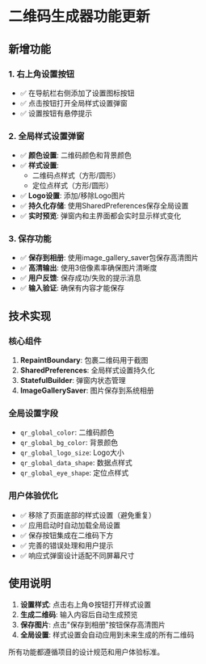 # 二维码生成器功能更新

## 新增功能

### 1. 右上角设置按钮
- ✅ 在导航栏右侧添加了设置图标按钮
- ✅ 点击按钮打开全局样式设置弹窗
- ✅ 设置按钮有悬停提示

### 2. 全局样式设置弹窗
- ✅ **颜色设置**: 二维码颜色和背景颜色
- ✅ **样式设置**: 
  - 二维码点样式（方形/圆形）
  - 定位点样式（方形/圆形）
- ✅ **Logo设置**: 添加/移除Logo图片
- ✅ **持久化存储**: 使用SharedPreferences保存全局设置
- ✅ **实时预览**: 弹窗内和主界面都会实时显示样式变化

### 3. 保存功能
- ✅ **保存到相册**: 使用image_gallery_saver包保存高清图片
- ✅ **高清输出**: 使用3倍像素率确保图片清晰度
- ✅ **用户反馈**: 保存成功/失败的提示消息
- ✅ **输入验证**: 确保有内容才能保存

## 技术实现

### 核心组件
1. **RepaintBoundary**: 包裹二维码用于截图
2. **SharedPreferences**: 全局样式设置持久化
3. **StatefulBuilder**: 弹窗内状态管理
4. **ImageGallerySaver**: 图片保存到系统相册

### 全局设置字段
- `qr_global_color`: 二维码颜色
- `qr_global_bg_color`: 背景颜色  
- `qr_global_logo_size`: Logo大小
- `qr_global_data_shape`: 数据点样式
- `qr_global_eye_shape`: 定位点样式

### 用户体验优化
- ✅ 移除了页面底部的样式设置（避免重复）
- ✅ 应用启动时自动加载全局设置
- ✅ 保存按钮集成在二维码下方
- ✅ 完善的错误处理和用户提示
- ✅ 响应式弹窗设计适配不同屏幕尺寸

## 使用说明

1. **设置样式**: 点击右上角⚙️按钮打开样式设置
2. **生成二维码**: 输入内容后自动生成预览
3. **保存图片**: 点击"保存到相册"按钮保存高清图片
4. **全局设置**: 样式设置会自动应用到未来生成的所有二维码

所有功能都遵循项目的设计规范和用户体验标准。